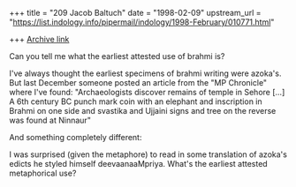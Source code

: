 +++
title = "209 Jacob Baltuch"
date = "1998-02-09"
upstream_url = "https://list.indology.info/pipermail/indology/1998-February/010771.html"

+++
[Archive link](https://list.indology.info/pipermail/indology/1998-February/010771.html)

Can you tell me what the earliest attested use of brahmi is?

I've always thought the earliest specimens of brahmi writing
were azoka's. But last December someone posted an article from the
"MP Chronicle" where I've found: "Archaeologists discover remains
of temple in Sehore [...] A 6th century BC punch mark coin with an
elephant and inscription in Brahmi on one side and svastika and Ujjaini
signs and tree on the reverse was found at Ninnaur"




And something completely different:

I was surprised (given the metaphore) to read in some translation
of azoka's edicts he styled himself deevaanaaMpriya. What's the earliest
attested metaphorical use?



